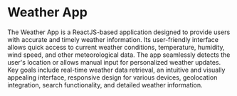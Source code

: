 # Weather App

The Weather App is a ReactJS-based application designed to provide users with accurate and timely weather information. Its user-friendly interface allows quick access to current weather conditions, temperature, humidity, wind speed, and other meteorological data. The app seamlessly detects the user's location or allows manual input for personalized weather updates. Key goals include real-time weather data retrieval, an intuitive and visually appealing interface, responsive design for various devices, geolocation integration, search functionality, and detailed weather information. 
